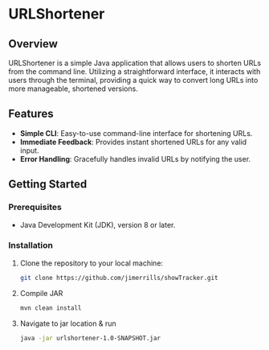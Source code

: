 # URLShortener

## Overview
URLShortener is a simple Java application that allows users to shorten URLs from the command line. Utilizing a straightforward interface, it interacts with users through the terminal, providing a quick way to convert long URLs into more manageable, shortened versions.

## Features
- **Simple CLI**: Easy-to-use command-line interface for shortening URLs.
- **Immediate Feedback**: Provides instant shortened URLs for any valid input.
- **Error Handling**: Gracefully handles invalid URLs by notifying the user.

## Getting Started

### Prerequisites
- Java Development Kit (JDK), version 8 or later.

### Installation
1. Clone the repository to your local machine:
   ```bash
   git clone https://github.com/jimerrills/showTracker.git
2. Compile JAR
   ```bash
   mvn clean install
3. Navigate to jar location & run
   ```bash
   java -jar urlshortener-1.0-SNAPSHOT.jar
